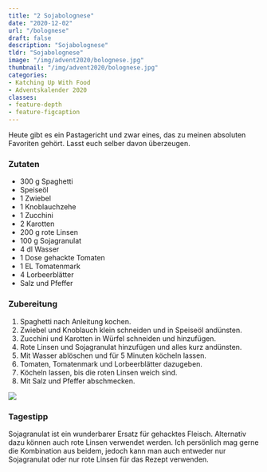 ```yaml
---
title: "2 Sojabolognese"
date: "2020-12-02"
url: "/bolognese"
draft: false
description: "Sojabolognese"
tldr: "Sojabolognese"
image: "/img/advent2020/bolognese.jpg"
thumbnail: "/img/advent2020/bolognese.jpg"
categories:
- Katching Up With Food
- Adventskalender 2020
classes: 
- feature-depth
- feature-figcaption
---
```

Heute gibt es ein Pastagericht und zwar eines, das zu meinen absoluten Favoriten gehört. Lasst euch selber davon überzeugen.

<!--more-->

### Zutaten

- 300 g Spaghetti
- Speiseöl
- 1 Zwiebel
- 1 Knoblauchzehe
- 1 Zucchini
- 2 Karotten
- 200 g rote Linsen
- 100 g Sojagranulat
- 4 dl Wasser
- 1 Dose gehackte Tomaten
- 1 EL Tomatenmark
- 4 Lorbeerblätter
- Salz und Pfeffer


### Zubereitung

1. Spaghetti nach Anleitung kochen.
2. Zwiebel und Knoblauch klein schneiden und in Speiseöl andünsten. 
3. Zucchini und Karotten in Würfel schneiden und hinzufügen.
4. Rote Linsen und Sojagranulat hinzufügen und alles kurz andünsten.
5. Mit Wasser ablöschen und für 5 Minuten köcheln lassen.
6. Tomaten, Tomatenmark und Lorbeerblätter dazugeben.
7. Köcheln lassen, bis die roten Linsen weich sind.
8. Mit Salz und Pfeffer abschmecken.

![](/img/advent2020/bolognese.jpg)

### Tagestipp

Sojagranulat ist ein wunderbarer Ersatz für gehacktes Fleisch. Alternativ dazu können auch rote Linsen verwendet werden. Ich persönlich mag gerne die Kombination aus beidem, jedoch kann man auch entweder nur Sojagranulat oder nur rote Linsen für das Rezept verwenden. 